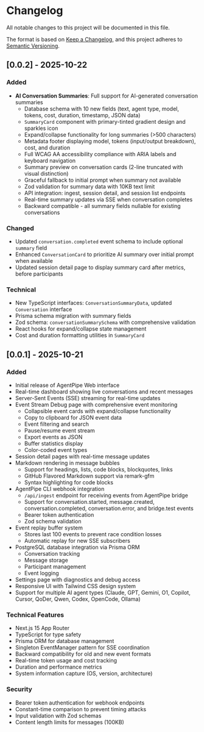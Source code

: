 # Changelog

All notable changes to this project will be documented in this file.

The format is based on [Keep a Changelog](https://keepachangelog.com/en/1.0.0/),
and this project adheres to [Semantic Versioning](https://semver.org/spec/v2.0.0.html).

## [0.0.2] - 2025-10-22

### Added
- **AI Conversation Summaries**: Full support for AI-generated conversation summaries
  - Database schema with 10 new fields (text, agent type, model, tokens, cost, duration, timestamp, JSON data)
  - `SummaryCard` component with primary-tinted gradient design and sparkles icon
  - Expand/collapse functionality for long summaries (>500 characters)
  - Metadata footer displaying model, tokens (input/output breakdown), cost, and duration
  - Full WCAG AA accessibility compliance with ARIA labels and keyboard navigation
  - Summary preview on conversation cards (2-line truncated with visual distinction)
  - Graceful fallback to initial prompt when summary not available
  - Zod validation for summary data with 10KB text limit
  - API integration: ingest, session detail, and session list endpoints
  - Real-time summary updates via SSE when conversation completes
  - Backward compatible - all summary fields nullable for existing conversations

### Changed
- Updated `conversation.completed` event schema to include optional `summary` field
- Enhanced `ConversationCard` to prioritize AI summary over initial prompt when available
- Updated session detail page to display summary card after metrics, before participants

### Technical
- New TypeScript interfaces: `ConversationSummaryData`, updated `Conversation` interface
- Prisma schema migration with summary fields
- Zod schema: `conversationSummarySchema` with comprehensive validation
- React hooks for expand/collapse state management
- Cost and duration formatting utilities in `SummaryCard`

## [0.0.1] - 2025-10-21

### Added
- Initial release of AgentPipe Web interface
- Real-time dashboard showing live conversations and recent messages
- Server-Sent Events (SSE) streaming for real-time updates
- Event Stream Debug page with comprehensive event monitoring
  - Collapsible event cards with expand/collapse functionality
  - Copy to clipboard for JSON event data
  - Event filtering and search
  - Pause/resume event stream
  - Export events as JSON
  - Buffer statistics display
  - Color-coded event types
- Session detail pages with real-time message updates
- Markdown rendering in message bubbles
  - Support for headings, lists, code blocks, blockquotes, links
  - GitHub Flavored Markdown support via remark-gfm
  - Syntax highlighting for code blocks
- AgentPipe CLI webhook integration
  - `/api/ingest` endpoint for receiving events from AgentPipe bridge
  - Support for conversation.started, message.created, conversation.completed, conversation.error, and bridge.test events
  - Bearer token authentication
  - Zod schema validation
- Event replay buffer system
  - Stores last 100 events to prevent race condition losses
  - Automatic replay for new SSE subscribers
- PostgreSQL database integration via Prisma ORM
  - Conversation tracking
  - Message storage
  - Participant management
  - Event logging
- Settings page with diagnostics and debug access
- Responsive UI with Tailwind CSS design system
- Support for multiple AI agent types (Claude, GPT, Gemini, O1, Copilot, Cursor, QoDer, Qwen, Codex, OpenCode, Ollama)

### Technical Features
- Next.js 15 App Router
- TypeScript for type safety
- Prisma ORM for database management
- Singleton EventManager pattern for SSE coordination
- Backward compatibility for old and new event formats
- Real-time token usage and cost tracking
- Duration and performance metrics
- System information capture (OS, version, architecture)

### Security
- Bearer token authentication for webhook endpoints
- Constant-time comparison to prevent timing attacks
- Input validation with Zod schemas
- Content length limits for messages (100KB)
